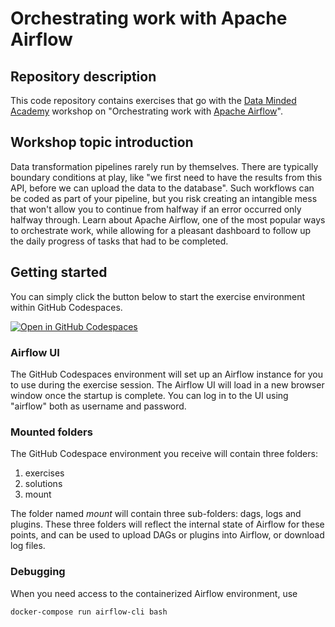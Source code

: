 # Orchestrating work with Apache Airflow

## Repository description

This code repository contains exercises that go with the [Data Minded
Academy](https://www.dataminded.academy/) workshop on "Orchestrating work with
[Apache Airflow](https://airflow.apache.org/)".

## Workshop topic introduction

Data transformation pipelines rarely run by themselves. There are typically
boundary conditions at play, like "we first need to have the results from this
API, before we can upload the data to the database". Such workflows can be
coded as part of your pipeline, but you risk creating an intangible mess that
won't allow you to continue from halfway if an error occurred only halfway
through. Learn about Apache Airflow, one of the most popular ways to
orchestrate work, while allowing for a pleasant dashboard to follow up the
daily progress of tasks that had to be completed.


## Getting started

You can simply click the button below to start the exercise environment within
GitHub Codespaces.

[![Open in GitHub Codespaces](https://github.com/codespaces/badge.svg)](https://codespaces.new/datamindedacademy/workflows_with_airflow)


### Airflow UI

The GitHub Codespaces environment will set up an Airflow instance for you to use during the
exercise session. The Airflow UI will load in a new browser window once the
startup is complete. You can log in to the UI using "airflow" both as username
and password.

### Mounted folders

The GitHub Codespace environment you receive will contain three folders:

1. exercises
2. solutions
3. mount

The folder named *mount* will contain three sub-folders: dags, logs and plugins.
These three folders will reflect the internal state of Airflow for these points,
and can be used to upload DAGs or plugins into Airflow, or download log files.

### Debugging

When you need access to the containerized Airflow environment, use 

```shell
docker-compose run airflow-cli bash
```
